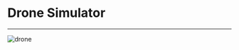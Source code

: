 # Drone Simulator
---

![drone](https://github.com/user-attachments/assets/f632a5d2-2a75-47c8-a1cc-09f20dacc4ea)
